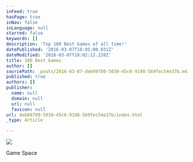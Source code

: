 ```yaml
---
inFeed: true
hasPage: true
inNav: false
inLanguage: null
starred: false
keywords: []
description: 'Top 100 Best Games of all time!'
datePublished: '2016-03-07T18:05:00.031Z'
dateModified: '2016-03-07T18:02:12.220Z'
title: 100 Best Games
author: []
sourcePath: _posts/2016-03-07-deb09709-5030-45c6-9198-569fec54e37b.md
published: true
authors: []
publisher:
  name: null
  domain: null
  url: null
  favicon: null
url: deb09709-5030-45c6-9198-569fec54e37b/index.html
_type: Article

---
```

![](https://the-grid-user-content.s3-us-west-2.amazonaws.com/c8a21b56-0ab7-404d-afcf-68c687f4727e.jpg)

Game Space